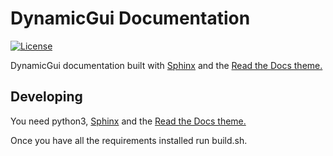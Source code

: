 # DynamicGui Documentation
 
[![License](https://img.shields.io/badge/License-CC0-blue)](LICENSE)

DynamicGui documentation built with [Sphinx](https://www.sphinx-doc.org/en/master/) and the [Read the Docs theme.](https://github.com/readthedocs/sphinx_rtd_theme)

## Developing

You need python3, [Sphinx](https://www.sphinx-doc.org/en/master/) and the [Read the Docs theme.](https://github.com/readthedocs/sphinx_rtd_theme)

Once you have all the requirements installed run build.sh.